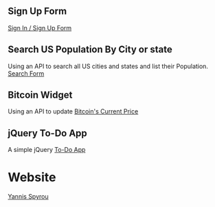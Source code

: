## Sign Up Form

[Sign In / Sign Up Form](https://yannisspyrou.com/signup)

## Search US Population By City or state

Using an API to search all US cities and states and list their Population. [Search Form](https://yannisspyrou.com/filter)

## Bitcoin Widget

Using an API to update [Bitcoin's Current Price](https://yannisspyrou.com/bitcoin)

## jQuery To-Do App

A simple jQuery [To-Do App](https://yannisspyrou.com/todos)

# Website
[Yannis Spyrou](https://yannisspyrou.com)
